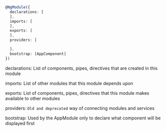 

```ts
@NgModule({
  declarations: [
  ],
  imports: [
  ],
  exports: [
  ],
  providers: [

  ],
  bootstrap: [AppComponent]
})
```
declarations: List of components, pipes, directives that are created in this module

imports: List of other modules that this module depends upon

exports: List of components, pipes, directives that this module makes available to other modules

providers: `Old and deprecated` way of connecting modules and services

bootstrap: Used by the AppModule only to declare what component will be displayed first
